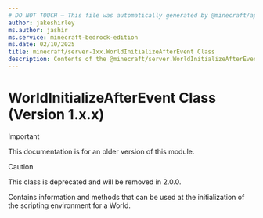 ```yaml
---
# DO NOT TOUCH — This file was automatically generated by @minecraft/api-docs-generator, to report problems file an issue at https://github.com/Mojang/minecraft-scripting-libraries
author: jakeshirley
ms.author: jashir
ms.service: minecraft-bedrock-edition
ms.date: 02/10/2025
title: minecraft/server-1xx.WorldInitializeAfterEvent Class
description: Contents of the @minecraft/server.WorldInitializeAfterEvent class (Version 1.x.x).
---
```

# WorldInitializeAfterEvent Class (Version 1.x.x)

> [!IMPORTANT]
> This documentation is for an older version of this module.

> [!CAUTION]
> This class is deprecated and will be removed in 2.0.0.

Contains information and methods that can be used at the initialization of the scripting environment for a World.
